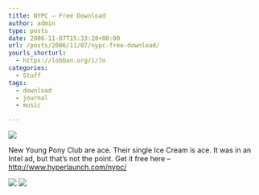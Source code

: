 ```yaml
---
title: NYPC – Free Download
author: admin
type: posts
date: 2006-11-07T15:33:28+00:00
url: /posts/2006/11/07/nypc-free-download/
yourls_shorturl:
  - https://lobban.org/i/7o
categories:
  - Stuff
tags:
  - download
  - journal
  - music

---
```

![][1]

New Young Pony Club are ace. Their single Ice Cream is ace. It was in an Intel ad, but that’s not the point. Get it free here &#8211; <a href="http://www.hyperlaunch.com/nypc/" target="_blank">http://www.hyperlaunch.com/nypc/</a>

<div class="feedflare">
  <a href="http://feeds.feedburner.com/~f/nonimage?a=GD4Uz2wQ"><img src="https://feeds.feedburner.com/~f/nonimage?i=GD4Uz2wQ" /></a> <a href="http://feeds.feedburner.com/~f/nonimage?a=NW9YbXJL"><img src="https://feeds.feedburner.com/~f/nonimage?i=NW9YbXJL" /></a>
</div>

 [1]: https://lobban.org/wp-content/uploads/2011/06/nypc_01.jpg
